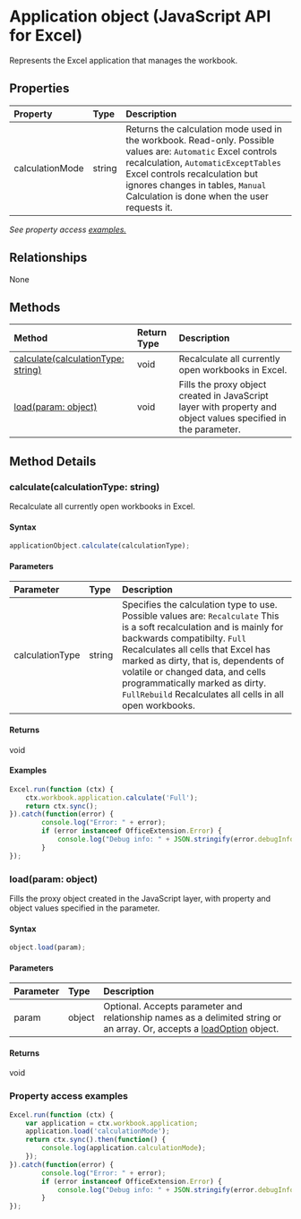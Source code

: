 # Application object (JavaScript API for Excel)

Represents the Excel application that manages the workbook.

## Properties

| Property	   | Type	|Description
|:---------------|:--------|:----------|
|calculationMode|string|Returns the calculation mode used in the workbook. Read-only. Possible values are: `Automatic` Excel controls recalculation, `AutomaticExceptTables` Excel controls recalculation but ignores changes in tables, `Manual` Calculation is done when the user requests it.|

_See property access [examples.](#property-access-examples)_

## Relationships
None


## Methods

| Method		   | Return Type	|Description|
|:---------------|:--------|:----------|
|[calculate(calculationType: string)](#calculatecalculationtype-string)|void|Recalculate all currently open workbooks in Excel.|
|[load(param: object)](#loadparam-object)|void|Fills the proxy object created in JavaScript layer with property and object values specified in the parameter.|

## Method Details


### calculate(calculationType: string)
Recalculate all currently open workbooks in Excel.

#### Syntax
```js
applicationObject.calculate(calculationType);
```

#### Parameters
| Parameter	   | Type	|Description|
|:---------------|:--------|:----------|
|calculationType|string|Specifies the calculation type to use. Possible values are: `Recalculate` This is a soft recalculation and is mainly for backwards compatibilty. `Full` Recalculates all cells that Excel has marked as dirty, that is, dependents of volatile or changed data, and cells programmatically marked as dirty. `FullRebuild` Recalculates all cells in all open workbooks.|

#### Returns
void

#### Examples
```js
Excel.run(function (ctx) { 
	ctx.workbook.application.calculate('Full');
	return ctx.sync(); 
}).catch(function(error) {
		console.log("Error: " + error);
		if (error instanceof OfficeExtension.Error) {
			console.log("Debug info: " + JSON.stringify(error.debugInfo));
		}
});
```


### load(param: object)
Fills the proxy object created in the JavaScript layer, with property and object values specified in the parameter.

#### Syntax
```js
object.load(param);
```

#### Parameters
| Parameter	   | Type	|Description|
|:---------------|:--------|:----------|
|param|object|Optional. Accepts parameter and relationship names as a delimited string or an array. Or, accepts a [loadOption](loadoption.md) object.|

#### Returns
void
### Property access examples
```js
Excel.run(function (ctx) { 
	var application = ctx.workbook.application;
	application.load('calculationMode');
	return ctx.sync().then(function() {
		console.log(application.calculationMode);
	});
}).catch(function(error) {
		console.log("Error: " + error);
		if (error instanceof OfficeExtension.Error) {
			console.log("Debug info: " + JSON.stringify(error.debugInfo));
		}
});
```

